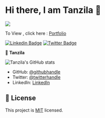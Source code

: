 # Hi there, I am Tanzila 👋  
     
![](https://img.shields.io/badge/Microverse-blueviolet)      

To View , click here : [Portfolio](https://tanzila-abedin.github.io/Professional-Portfolio/)

[![Linkedin Badge](https://img.shields.io/badge/-Tanzila%20Abedin-blue?style=flat-square&logo=Linkedin&logoColor=white&link=https://www.linkedin.com/in/tanzila-abedin-331440b2/)](https://www.linkedin.com/in/tanzila-abedin-331440b2/)
[![Twitter Badge](https://img.shields.io/badge/-@TanzilaAbedin_-1ca0f1?style=flat-square&labelColor=1ca0f1&logo=twitter&logoColor=white&link=https://twitter.com/TanzilaAbedin)](https://twitter.com/TanzilaAbedin)


👤 **Tanzila**

![Tanzila's GitHub stats](https://github-readme-stats.vercel.app/api?username=tanzila-abedin&count_private=true&theme=dark&show_icons=true)

- GitHub: [@githubhandle](https://github.com/tanzila-abedin)
- Twitter: [@twitterhandle](https://twitter.com/TanzilaAbedin)
- LinkedIn: [LinkedIn](https://www.linkedin.com/in/tanzila-abedin-331440b2/)



## 📝 License

This project is [MIT](LICENSE) licensed.

